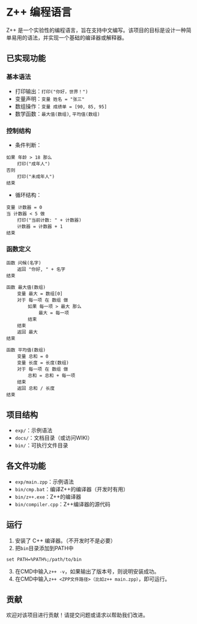 # Z++ 编程语言

Z++ 是一个实验性的编程语言，旨在支持中文编写。该项目的目标是设计一种简单易用的语法，并实现一个基础的编译器或解释器。

## 已实现功能

### 基本语法
- 打印输出：`打印("你好，世界！")`
- 变量声明：`变量 姓名 = "张三"`
- 数组操作：`变量 成绩单 = [90, 85, 95]`
- 数学函数：`最大值(数组)`, `平均值(数组)`

### 控制结构
- 条件判断：
```
如果 年龄 > 18 那么
    打印("成年人")
否则
    打印("未成年人")
结束
```
- 循环结构：
```
变量 计数器 = 0
当 计数器 < 5 做
    打印("当前计数: " + 计数器)
    计数器 = 计数器 + 1
结束
```

### 函数定义
```
函数 问候(名字)
    返回 "你好, " + 名字
结束

函数 最大值(数组)
    变量 最大 = 数组[0]
    对于 每一项 在 数组 做
        如果 每一项 > 最大 那么
            最大 = 每一项
        结束
    结束
    返回 最大
结束

函数 平均值(数组)
    变量 总和 = 0
    变量 长度 = 长度(数组)
    对于 每一项 在 数组 做
        总和 = 总和 + 每一项
    结束
    返回 总和 / 长度
结束
```

## 项目结构

- `exp/`：示例语法
- `docs/`：文档目录（或访问WIKI）
- `bin/`：可执行文件目录
## 各文件功能
- `exp/main.zpp`：示例语法
- `bin/cmp.bat`：编译Z++的编译器（开发时有用）
- `bin/z++.exe`：Z++的编译器
- `bin/compiler.cpp`：Z++编译器的源代码


## 运行

1. 安装了 C++ 编译器。（不开发时不是必要）
2. 把`bin`目录添加到PATH中
```
set PATH=%PATH%;/path/to/bin
```
3. 在CMD中输入`z++ -v`，如果输出了版本号，则说明安装成功。
4. 在CMD中输入`z++ <ZPP文件路径>（比如z++ main.zpp）`，即可运行。

## 贡献

欢迎对该项目进行贡献！请提交问题或请求以帮助我们改进。